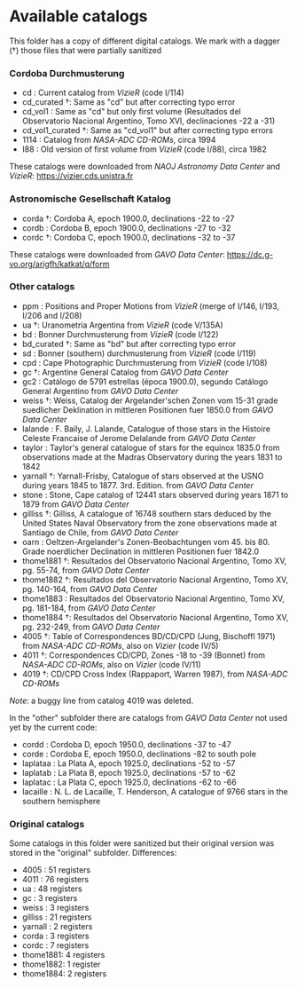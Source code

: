 # Available catalogs

This folder has a copy of different digital catalogs. We mark with a dagger (†)
those files that were partially sanitized

### Cordoba Durchmusterung

- cd : Current catalog from _VizieR_ (code I/114)
- cd_curated †: Same as "cd" but after correcting typo error
- cd_vol1 : Same as "cd" but only first volume (Resultados del Observatorio Nacional Argentino, Tomo XVI, declinaciones -22 a -31)
- cd_vol1_curated †: Same as "cd_vol1" but after correcting typo errors
- 1114 : Catalog from _NASA-ADC CD-ROMs_, circa 1994
- I88 : Old version of first volume from _VizieR_ (code I/88), circa 1982

These catalogs were downloaded from _NAOJ Astronomy Data Center_ and _VizieR_: https://vizier.cds.unistra.fr

### Astronomische Gesellschaft Katalog

- corda †: Cordoba A, epoch 1900.0, declinations -22 to -27
- cordb : Cordoba B, epoch 1900.0, declinations -27 to -32
- cordc †: Cordoba C, epoch 1900.0, declinations -32 to -37

These catalogs were downloaded from _GAVO Data Center_: https://dc.g-vo.org/arigfh/katkat/q/form

### Other catalogs

- ppm : Positions and Proper Motions from _VizieR_ (merge of I/146, I/193, I/206 and I/208)
- ua †: Uranometría Argentina from _VizieR_ (code V/135A)
- bd : Bonner Durchmusterung from _VizieR_ (code I/122)
- bd_curated †: Same as "bd" but after correcting typo error
- sd : Bonner (southern) durchmusterung from _VizieR_ (code I/119)
- cpd : Cape Photographic Durchmusterung from _VizieR_ (code I/108)
- gc †: Argentine General Catalog from _GAVO Data Center_
- gc2 : Catálogo de 5791 estrellas (época 1900.0), segundo Catálogo General Argentino from _GAVO Data Center_
- weiss †: Weiss, Catalog der Argelander'schen Zonen vom 15-31 grade
suedlicher Deklination in mittleren Positionen fuer 1850.0 from
_GAVO Data Center_
- lalande : F. Baily, J. Lalande, Catalogue of those stars in the Histoire Celeste Francaise of Jerome Delalande from _GAVO Data Center_
- taylor : Taylor's general catalogue of stars for the equinox 1835.0 from observations made at the Madras Observatory during the years 1831 to 1842
- yarnall †: Yarnall-Frisby, Catalogue of stars observed at the USNO 
during years 1845 to 1877. 3rd. Edition. from _GAVO Data Center_
- stone : Stone, Cape catalog of 12441 stars observed during years 1871
to 1879 from _GAVO Data Center_
- gilliss †: Gilliss, A catalogue of 16748 southern stars deduced by the
United States Naval Observatory from the zone observations made at
Santiago de Chile, from _GAVO Data Center_
- oarn : Oeltzen-Argelander's Zonen-Beobachtungen vom 45. bis 80. Grade noerdlicher Declination in mittleren Positionen fuer 1842.0
- thome1881 †: Resultados del Observatorio Nacional Argentino, Tomo XV, pg. 55-74, from _GAVO Data Center_
- thome1882 †: Resultados del Observatorio Nacional Argentino, Tomo XV, pg. 140-164, from _GAVO Data Center_
- thome1883 : Resultados del Observatorio Nacional Argentino, Tomo XV, pg. 181-184, from _GAVO Data Center_
- thome1884 †: Resultados del Observatorio Nacional Argentino, Tomo XV, pg. 232-249, from _GAVO Data Center_
- 4005 †: Table of Correspondences BD/CD/CPD (Jung, Bischoffl 1971) from _NASA-ADC CD-ROMs_, also on _Vizier_ (code IV/5)
- 4011 †: Correspondences CD/CPD, Zones -18 to -39 (Bonnet) from _NASA-ADC CD-ROMs_, also on _Vizier_ (code IV/11)
- 4019 †: CD/CPD Cross Index (Rappaport, Warren 1987), from _NASA-ADC CD-ROMs_

_Note_: a buggy line from catalog 4019 was deleted.

In the "other" subfolder there are catalogs from _GAVO Data Center_ not used yet
by the current code:

- cordd : Cordoba D, epoch 1950.0, declinations -37 to -47
- corde : Cordoba E, epoch 1950.0, declinations -82 to south pole
- laplataa : La Plata A, epoch 1925.0, declinations -52 to -57
- laplatab : La Plata B, epoch 1925.0, declinations -57 to -62
- laplatac : La Plata C, epoch 1925.0, declinations -62 to -66
- lacaille : N. L. de Lacaille, T. Henderson, A catalogue of 9766 stars in the southern hemisphere

### Original catalogs

Some catalogs in this folder were sanitized but their original version was stored in the "original" subfolder. Differences:

- 4005 : 51 registers
- 4011 : 76 registers
- ua : 48 registers
- gc : 3 registers
- weiss : 3 registers
- gilliss : 21 registers
- yarnall : 2 registers
- corda : 3 registers
- cordc : 7 registers
- thome1881: 4 registers
- thome1882: 1 register
- thome1884: 2 registers
